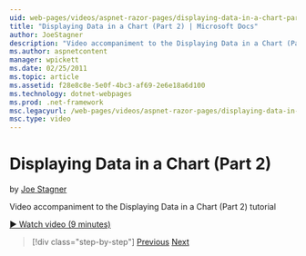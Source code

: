```yaml
---
uid: web-pages/videos/aspnet-razor-pages/displaying-data-in-a-chart-part-2
title: "Displaying Data in a Chart (Part 2) | Microsoft Docs"
author: JoeStagner
description: "Video accompaniment to the Displaying Data in a Chart (Part 2) tutorial"
ms.author: aspnetcontent
manager: wpickett
ms.date: 02/25/2011
ms.topic: article
ms.assetid: f28e8c8e-5e0f-4bc3-af69-2e6e18a6d100
ms.technology: dotnet-webpages
ms.prod: .net-framework
msc.legacyurl: /web-pages/videos/aspnet-razor-pages/displaying-data-in-a-chart-part-2
msc.type: video
---
```

Displaying Data in a Chart (Part 2)
====================
by [Joe Stagner](https://github.com/JoeStagner)

Video accompaniment to the Displaying Data in a Chart (Part 2) tutorial

[&#9654; Watch video (9 minutes)](https://channel9.msdn.com/Blogs/ASP-NET-Site-Videos/displaying-data-in-a-chart-part-2)

>[!div class="step-by-step"]
[Previous](displaying-data-in-a-chart-part-1.md)
[Next](working-with-files.md)
